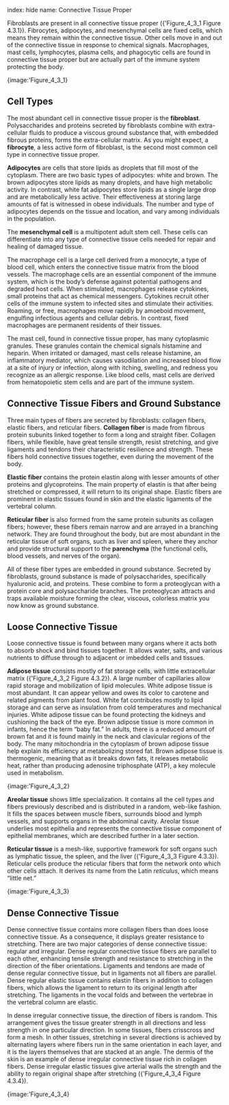 index: hide
name: Connective Tissue Proper

Fibroblasts are present in all connective tissue proper ({'Figure_4_3_1 Figure 4.3.1}). Fibrocytes, adipocytes, and mesenchymal cells are fixed cells, which means they remain within the connective tissue. Other cells move in and out of the connective tissue in response to chemical signals. Macrophages, mast cells, lymphocytes, plasma cells, and phagocytic cells are found in connective tissue proper but are actually part of the immune system protecting the body.


{image:'Figure_4_3_1}
        

## Cell Types

The most abundant cell in connective tissue proper is the  **fibroblast**. Polysaccharides and proteins secreted by fibroblasts combine with extra-cellular fluids to produce a viscous ground substance that, with embedded fibrous proteins, forms the extra-cellular matrix. As you might expect, a  **fibrocyte**, a less active form of fibroblast, is the second most common cell type in connective tissue proper.

 **Adipocytes** are cells that store lipids as droplets that fill most of the cytoplasm. There are two basic types of adipocytes: white and brown. The brown adipocytes store lipids as many droplets, and have high metabolic activity. In contrast, white fat adipocytes store lipids as a single large drop and are metabolically less active. Their effectiveness at storing large amounts of fat is witnessed in obese individuals. The number and type of adipocytes depends on the tissue and location, and vary among individuals in the population.

The  **mesenchymal cell** is a multipotent adult stem cell. These cells can differentiate into any type of connective tissue cells needed for repair and healing of damaged tissue.

The macrophage cell is a large cell derived from a monocyte, a type of blood cell, which enters the connective tissue matrix from the blood vessels. The macrophage cells are an essential component of the immune system, which is the body’s defense against potential pathogens and degraded host cells. When stimulated, macrophages release cytokines, small proteins that act as chemical messengers. Cytokines recruit other cells of the immune system to infected sites and stimulate their activities. Roaming, or free, macrophages move rapidly by amoeboid movement, engulfing infectious agents and cellular debris. In contrast, fixed macrophages are permanent residents of their tissues.

The mast cell, found in connective tissue proper, has many cytoplasmic granules. These granules contain the chemical signals histamine and heparin. When irritated or damaged, mast cells release histamine, an inflammatory mediator, which causes vasodilation and increased blood flow at a site of injury or infection, along with itching, swelling, and redness you recognize as an allergic response. Like blood cells, mast cells are derived from hematopoietic stem cells and are part of the immune system.

## Connective Tissue Fibers and Ground Substance

Three main types of fibers are secreted by fibroblasts: collagen fibers, elastic fibers, and reticular fibers.  **Collagen fiber** is made from fibrous protein subunits linked together to form a long and straight fiber. Collagen fibers, while flexible, have great tensile strength, resist stretching, and give ligaments and tendons their characteristic resilience and strength. These fibers hold connective tissues together, even during the movement of the body.

 **Elastic fiber** contains the protein elastin along with lesser amounts of other proteins and glycoproteins. The main property of elastin is that after being stretched or compressed, it will return to its original shape. Elastic fibers are prominent in elastic tissues found in skin and the elastic ligaments of the vertebral column.

 **Reticular fiber** is also formed from the same protein subunits as collagen fibers; however, these fibers remain narrow and are arrayed in a branching network. They are found throughout the body, but are most abundant in the reticular tissue of soft organs, such as liver and spleen, where they anchor and provide structural support to the  **parenchyma** (the functional cells, blood vessels, and nerves of the organ).

All of these fiber types are embedded in ground substance. Secreted by fibroblasts, ground substance is made of polysaccharides, specifically hyaluronic acid, and proteins. These combine to form a proteoglycan with a protein core and polysaccharide branches. The proteoglycan attracts and traps available moisture forming the clear, viscous, colorless matrix you now know as ground substance.

## Loose Connective Tissue

Loose connective tissue is found between many organs where it acts both to absorb shock and bind tissues together. It allows water, salts, and various nutrients to diffuse through to adjacent or imbedded cells and tissues.

 **Adipose tissue** consists mostly of fat storage cells, with little extracellular matrix ({'Figure_4_3_2 Figure 4.3.2}). A large number of capillaries allow rapid storage and mobilization of lipid molecules. White adipose tissue is most abundant. It can appear yellow and owes its color to carotene and related pigments from plant food. White fat contributes mostly to lipid storage and can serve as insulation from cold temperatures and mechanical injuries. White adipose tissue can be found protecting the kidneys and cushioning the back of the eye. Brown adipose tissue is more common in infants, hence the term “baby fat.” In adults, there is a reduced amount of brown fat and it is found mainly in the neck and clavicular regions of the body. The many mitochondria in the cytoplasm of brown adipose tissue help explain its efficiency at metabolizing stored fat. Brown adipose tissue is thermogenic, meaning that as it breaks down fats, it releases metabolic heat, rather than producing adenosine triphosphate (ATP), a key molecule used in metabolism.


{image:'Figure_4_3_2}
        

 **Areolar tissue** shows little specialization. It contains all the cell types and fibers previously described and is distributed in a random, web-like fashion. It fills the spaces between muscle fibers, surrounds blood and lymph vessels, and supports organs in the abdominal cavity. Areolar tissue underlies most epithelia and represents the connective tissue component of epithelial membranes, which are described further in a later section.

 **Reticular tissue** is a mesh-like, supportive framework for soft organs such as lymphatic tissue, the spleen, and the liver ({'Figure_4_3_3 Figure 4.3.3}). Reticular cells produce the reticular fibers that form the network onto which other cells attach. It derives its name from the Latin  *reticulus*, which means “little net.”


{image:'Figure_4_3_3}
        

## Dense Connective Tissue

Dense connective tissue contains more collagen fibers than does loose connective tissue. As a consequence, it displays greater resistance to stretching. There are two major categories of dense connective tissue: regular and irregular. Dense regular connective tissue fibers are parallel to each other, enhancing tensile strength and resistance to stretching in the direction of the fiber orientations. Ligaments and tendons are made of dense regular connective tissue, but in ligaments not all fibers are parallel. Dense regular elastic tissue contains elastin fibers in addition to collagen fibers, which allows the ligament to return to its original length after stretching. The ligaments in the vocal folds and between the vertebrae in the vertebral column are elastic.

In dense irregular connective tissue, the direction of fibers is random. This arrangement gives the tissue greater strength in all directions and less strength in one particular direction. In some tissues, fibers crisscross and form a mesh. In other tissues, stretching in several directions is achieved by alternating layers where fibers run in the same orientation in each layer, and it is the layers themselves that are stacked at an angle. The dermis of the skin is an example of dense irregular connective tissue rich in collagen fibers. Dense irregular elastic tissues give arterial walls the strength and the ability to regain original shape after stretching ({'Figure_4_3_4 Figure 4.3.4}).


{image:'Figure_4_3_4}
        
